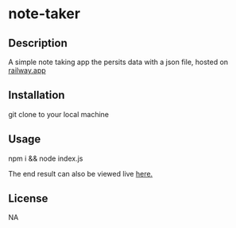 # note-taker

## Description
A simple note taking app the persits data with a json file, hosted on [railway.app](https://railway.app/)

## Installation
git clone to your local machine

## Usage
npm i && node index.js

The end result can also be viewed live [here.](https://note-taker-public-production.up.railway.app/)

## License
NA
